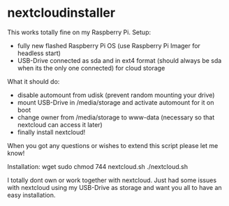 # nextcloudinstaller

This works totally fine on my Raspberry Pi. 
Setup: 
- fully new flashed Raspberry Pi OS (use Raspberry Pi Imager for headless start)
- USB-Drive connected as sda and in ext4 format (should always be sda when its the only one connected) for cloud storage

What it should do:
- disable automount from udisk (prevent random mounting your drive)
- mount USB-Drive in /media/storage and activate automount for it on boot
- change owner from /media/storage to www-data (necessary so that nextcloud can access it later)
- finally install nextcloud!


When you got any questions or wishes to extend this script please let me know!

Installation:
wget 
sudo chmod 744 nextcloud.sh
./nextcloud.sh


I totally dont own or work together with nextcloud. Just had some issues with nextcloud using my USB-Drive as storage and want you all to have an easy installation.
